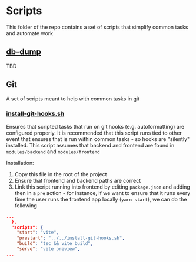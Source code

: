 # Scripts

This folder of the repo contains a set of scripts that simplify common tasks and automate work

## [db-dump](./db-dump/)

TBD

## Git

A set of scripts meant to help with common tasks in git

### [install-git-hooks.sh](./git/install-git-hooks.sh) 

Ensures that scripted tasks that run on git hooks (e.g. autoformatting) are configured properly. It is recommended that this script runs tied to other event that ensures that is run within common tasks - so hooks are "silently" installed. This script assumes that backend and frontend are found in `modules/backend` and `modules/frontend`

Installation: 
1. Copy this file in the root of the project
2. Ensure that frontend and backend paths are correct
3. Link this script running into frontend by editing `package.json` and adding then in a `pre` action - for instance, if we want to ensure that it runs every time the user runs the frontend app locally (`yarn start`), we can do the following

```json
...
  },
  "scripts": {
    "start": "vite",
    "prestart": "../../install-git-hooks.sh",
    "build": "tsc && vite build",
    "serve": "vite preview",
...
```